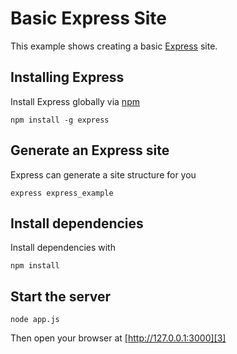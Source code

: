 # Basic Express Site

This example shows creating a basic [Express][1] site.

## Installing Express

Install Express globally via [npm][2]

    npm install -g express

## Generate an Express site

Express can generate a site structure for you

    express express_example

## Install dependencies

Install dependencies with 

    npm install

## Start the server

    node app.js

Then open your browser at [http://127.0.0.1:3000][3]

[1]: http://expressjs.com/ 
[2]: http://npmjs.org/
[3]: http://127.0.0.1:3000
